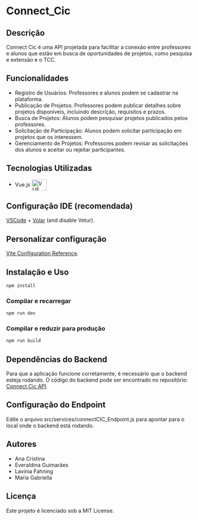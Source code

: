 #  Connect_Cic

## Descrição

 Connect Cic é uma API projetada para facilitar a conexão entre professores e alunos que estão em busca de oportunidades de projetos, como pesquisa e extensão e o TCC. 

## Funcionalidades

- Registro de Usuários: Professores e alunos podem se cadastrar na plataforma.
- Publicação de Projetos: Professores podem publicar detalhes sobre projetos disponíveis, incluindo descrição, requisitos e prazos.
- Busca de Projetos: Alunos podem pesquisar projetos publicados pelos professores.
- Solicitação de Participação: Alunos podem solicitar participação em projetos que os interessem.
- Gerenciamento de Projetos: Professores podem revisar as solicitações dos alunos e aceitar ou rejeitar participantes.

## Tecnologias Utilizadas
- Vue.js  <img align="center" alt="VUE" height="30" width="40" src="https://cdn.jsdelivr.net/gh/devicons/devicon@latest/icons/vuejs/vuejs-original.svg">
         

## Configuração IDE (recomendada) 

[VSCode](https://code.visualstudio.com/) + [Volar](https://marketplace.visualstudio.com/items?itemName=Vue.volar) (and disable Vetur).


## Personalizar configuração

[Vite Configuration Reference](https://vitejs.dev/config/).

## Instalação e Uso

```sh
npm install
```

### Compilar e recarregar

```sh
npm run dev
```

### Compilar e reduzir para produção

```sh
npm run build
```

## Dependências do Backend
Para que a aplicação funcione corretamente, é necessário que o backend esteja rodando. O código do backend pode ser encontrado no repositório: [Connect Cic API](https://github.com/colcic-uesc/connect_cic_api.git).

## Configuração do Endpoint
Edite o arquivo src/services/connectCIC_Endpoint.js para apontar para o local onde o backend está rodando.

## Autores

- Ana Cristina
- Everaldina Guimarães
- Lavínia Fahning
- Maria Gabriella

## Licença
Este projeto é licenciado sob a MIT License.
